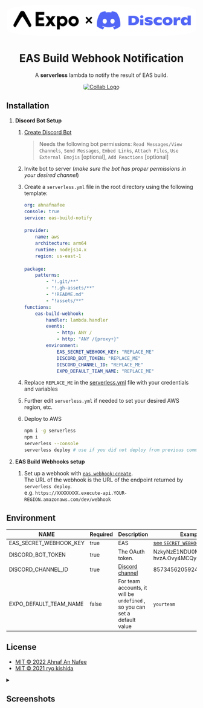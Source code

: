 <p align="center">
    <img alt="Collab Logo" src="assets/collab.png" height="auto" width="500" style="border-radius:20%">
</p>

<h1 align="center">
    EAS Build Webhook Notification
</h1>

<p align="center">
    A <strong>serverless</strong> lambda to notify the result of EAS build. 
</p>
<p align="center">
    <a href="https://www.serverless.com/">
         <img alt="Collab Logo" src="https://user-images.githubusercontent.com/2752551/30404912-d5781a00-989d-11e7-8d25-5ebca177326a.png" height="auto" width="200" style="border-radius:20%">
    </a>
</p>

## Installation

1. **Discord Bot Setup**

    1. [Create Discord Bot](https://stackabuse.com/guide-to-creating-a-discord-bot-in-javascript-with-discordjs-v13/)
        > Needs the following bot permissions: `Read Messages/View Channels`, `Send Messages`, `Embed Links`, `Attach Files`, `Use External Emojis` [optional], `Add Reactions` [optional]
    2. Invite bot to server (_make sure the bot has proper permissions in your desired channel_)
    3. Create a `serverless.yml` file in the root directory using the following template:

        ```yaml
        org: ahnafnafee
        console: true
        service: eas-build-notify

        provider:
            name: aws
            architecture: arm64
            runtime: nodejs14.x
            region: us-east-1

        package:
            patterns:
                - "!.git/**"
                - "!.gh-assets/**"
                - "!README.md"
                - "!assets/**"
        functions:
            eas-build-webhook:
                handler: lambda.handler
                events:
                    - http: ANY /
                    - http: "ANY /{proxy+}"
                environment:
                    EAS_SECRET_WEBHOOK_KEY: "REPLACE_ME"
                    DISCORD_BOT_TOKEN: "REPLACE_ME"
                    DISCORD_CHANNEL_ID: "REPLACE_ME"
                    EXPO_DEFAULT_TEAM_NAME: "REPLACE_ME"
        ```

    4. Replace `REPLACE_ME` in the [serverless.yml](./serverless.yml) file with your credentials and variables
    5. Further edit `serverless.yml` if needed to set your desired AWS region, etc.
    6. Deploy to AWS
        ```bash
        npm i -g serverless
        npm i
        serverless --console
        serverless deploy # use if you did not deploy from previous command
        ```

1. **EAS Build Webhooks setup**
    1. Set up a webhook with [`eas webhook:create`](https://docs.expo.dev/build-reference/build-webhook/).  
       The URL of the webhook is the URL of the endpoint returned by `serverless deploy`.  
       e.g. `https://XXXXXXXX.execute-api.YOUR-REGION.amazonaws.com/dev/webhook`

## Environment

| NAME                   | Required | Description                                                                                                            | Example/Document                                                                 |
| ---------------------- | -------- | ---------------------------------------------------------------------------------------------------------------------- | -------------------------------------------------------------------------------- |
| EAS_SECRET_WEBHOOK_KEY | true     | EAS                                                                                                                    | [see `SECRET_WEBHOOK_KEY`](https://docs.expo.dev/build-reference/build-webhook/) |
| DISCORD_BOT_TOKEN      | true     | The OAuth token.                                                                                                       | NzkyNzE1NDU0MTk2MDg4ODQy.X-hvzA.Ovy4MCQywSkoMRRclStW4xAYK7I                      |
| DISCORD_CHANNEL_ID     | true     | [Discord channel](https://support.discord.com/hc/en-us/articles/206346498-Where-can-I-find-my-User-Server-Message-ID-) | 8573456205924986                                                                 |
| EXPO_DEFAULT_TEAM_NAME | false    | For team accounts, it will be `undefined` , so you can set a default value                                             | `yourteam`                                                                       |

## License

-   [MIT © 2022 Ahnaf An Nafee](https://github.com/ahnafnafee/eas-discord-build-notify/blob/master/LICENSE)
-   [MIT © 2021 ryo kishida](https://github.com/ryo-rm/eas-slack-build-notify/blob/main/LICENSE)

<details>
<summary><h2>Screenshots</h2></summary>

<p float="left">
    <img alt="Success" src="assets/success.png" height="auto" width="400">
    <img alt="Fail" src="assets/fail.png" height="auto" width="400">
</p>

</details>
